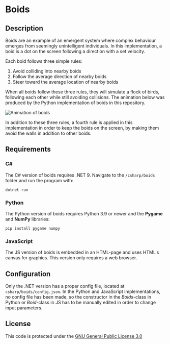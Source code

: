 # Boids

## Description

Boids are an example of an emergent system where complex behaviour
emerges from seemingly unintelligent individuals.
In this implementation, a boid is a dot on the screen
following a direction with a set velocity.

Each boid follows three simple rules:

1. Avoid colliding into nearby boids
2. Follow the average direction of nearby boids
3. Steer toward the average location of nearby boids

When all boids follow these three rules, they will simulate a flock
of birds, following each other while still avoiding collisions. The animation
below was produced by the Python implementation of boids in this repository.

![Animation of boids](images/animation.gif)

In addition to these three rules, a fourth rule is applied in
this implementation in order to keep the boids on the screen, by making them
avoid the walls in addition to other boids.

## Requirements

### C#

The C# version of boids requires .NET 9. Navigate to the `/csharp/boids` folder
and run the program with:

    dotnet run

### Python

The Python version of boids requires Python 3.9 or newer and the **Pygame** and
**NumPy** libraries:

    pip install pygame numpy

### JavaScript

The JS version of boids is embedded in an HTML-page and uses HTML's canvas for
graphics. This version only requires a web browser.

## Configuration

Only the .NET version has a proper config file, located at `csharp/boids/config.json`.
In the Python and JavaScript implementations, no config file has been made, so the constructor in
the _Boids_-class in Python or _Boid_-class in JS has to be manually edited in order to change input parameters.

## License

This code is protected under the [GNU General Public License 3.0](http://www.gnu.org/licenses/gpl-3.0.html)
